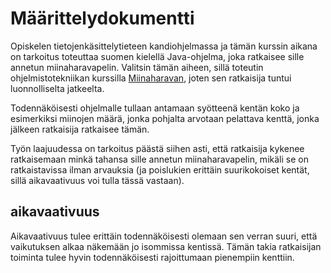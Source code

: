 # Määrittelydokumentti

Opiskelen tietojenkäsittelytieteen kandiohjelmassa ja tämän kurssin aikana on tarkoitus toteuttaa suomen kielellä Java-ohjelma, joka ratkaisee sille annetun miinaharavapelin. Valitsin tämän aiheen, sillä toteutin ohjelmistotekniikan kurssilla [Miinaharavan](https://github.com/hackinen/ot-harjoitustyo), joten sen ratkaisija tuntui luonnolliselta jatkeelta.

Todennäköisesti ohjelmalle tullaan antamaan syötteenä kentän koko ja esimerkiksi miinojen määrä, jonka pohjalta arvotaan pelattava kenttä, jonka jälkeen ratkaisija ratkaisee tämän.

Työn laajuudessa on tarkoitus päästä siihen asti, että ratkaisija kykenee ratkaisemaan minkä tahansa sille annetun miinaharavapelin, mikäli se on ratkaistavissa ilman arvauksia (ja poislukien erittäin suurikokoiset kentät, sillä aikavaativuus voi tulla tässä vastaan).

## aikavaativuus

Aikavaativuus tulee erittäin todennäköisesti olemaan sen verran suuri, että vaikutuksen alkaa näkemään jo isommissa kentissä. Tämän takia ratkaisijan toiminta tulee hyvin todennäköisesti rajoittumaan pienempiin kenttiin.
